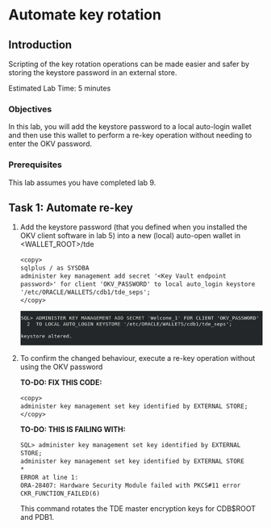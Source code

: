 # Automate key rotation

## Introduction
Scripting of the key rotation operations can be made easier and safer by storing the keystore password in an external store.

Estimated Lab Time: 5 minutes 

### Objectives
In this lab, you will add the keystore password to a local auto-login wallet and then use this wallet to perform a re-key operation without needing to enter the OKV password.

### Prerequisites
This lab assumes you have completed lab 9.

## Task 1: Automate re-key

1. Add the keystore password (that you defined when you installed the OKV client software in lab 5) into a new (local) auto-open wallet in &lt;WALLET_ROOT&gt;/tde

    ````
    <copy>
    sqlplus / as SYSDBA
    administer key management add secret '<Key Vault endpoint password>' for client 'OKV_PASSWORD' to local auto_login keystore '/etc/ORACLE/WALLETS/cdb1/tde_seps';
    </copy>
    ````
    
    ![Key Vault](./images/Screenshot_2025-10-03_16.19.30.png "Add the keystore password (that you defined when you installed the OKV client software in lab 5) into a new (local) auto-open wallet in <WALLET_ROOT>/tde")

2. To confirm the changed behaviour, execute a re-key operation without using the OKV password

    **TO-DO: FIX THIS CODE:**
    ````
    <copy>
    administer key management set key identified by EXTERNAL STORE;
    </copy>
    ````

    **TO-DO: THIS IS FAILING WITH:**
    ````
    SQL> administer key management set key identified by EXTERNAL STORE;
    administer key management set key identified by EXTERNAL STORE
    *
    ERROR at line 1:
    ORA-28407: Hardware Security Module failed with PKCS#11 error
    CKR_FUNCTION_FAILED(6)
    ````

    This command rotates the TDE master encryption keys for CDB$ROOT and PDB1.    
